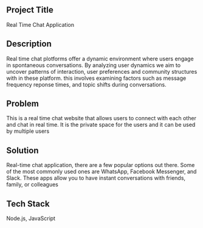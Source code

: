 
## Project Title
Real Time Chat Application
## Description
Real time chat plotforms offer a dynamic environment where users engage in spontaneous conversations. By analyzing user dynamics we aim to uncover patterns of interaction, user preferences and community structures with in these platform. this involves examining factors such as message frequency reponse times, and topic shifts during conversations.
## Problem
This is a real time chat website that allows users to connect with each other and chat in real time. It is the  private space for the users and it can be used by multiple users
## Solution
Real-time chat application, there are a few popular options out there. Some of the most commonly used ones are WhatsApp, Facebook Messenger, and Slack. These apps allow you to have instant conversations with friends, family, or colleagues
## Tech Stack
Node.js, JavaScript
